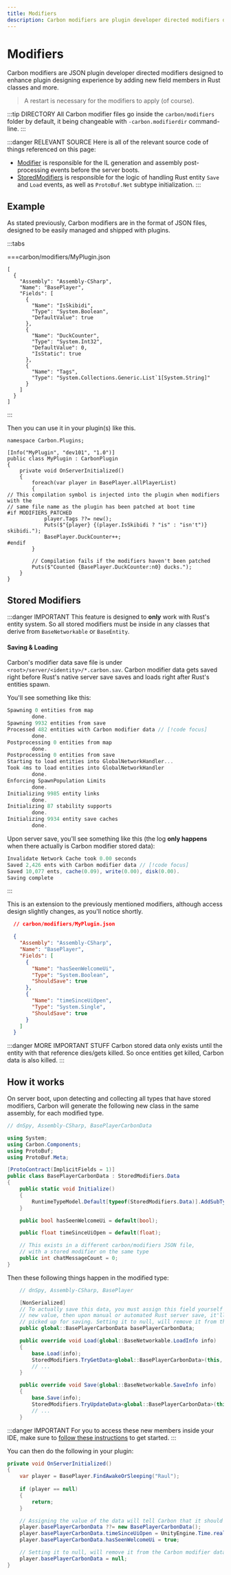 ```yaml
---
title: Modifiers
description: Carbon modifiers are plugin developer directed modifiers designed to enhance plugin designing experience by adding new field members in Rust classes and more.
---
```


# Modifiers
Carbon modifiers are JSON plugin developer directed modifiers designed to enhance plugin designing experience by adding new field members in Rust classes and more.

> A restart is necessary for the modifiers to apply (of course).

:::tip DIRECTORY
All Carbon modifier files go inside the `carbon/modifiers` folder by default, it being changeable with `-carbon.modifierdir` command-line.
:::

:::danger RELEVANT SOURCE
Here is all of the relevant source code of things referenced on this page:
- [Modifier](https://github.com/CarbonCommunity/Carbon/blob/develop/Carbon.Core/Carbon.Tools/Carbon.Publicizer.Shared/Modifier.cs) is responsible for the IL generation and assembly post-processing events before the server boots.
- [StoredModifiers](https://github.com/CarbonCommunity/Carbon.Common/blob/develop/src/Carbon/Components/StoredModifiers.cs) is responsible for the logic of handling Rust entity `Save` and `Load` events, as well as `ProtoBuf.Net` subtype initialization.
:::

## Example
As stated previously, Carbon modifiers are in the format of JSON files, designed to be easily managed and shipped with plugins.

:::tabs

===carbon/modifiers/MyPlugin.json
```json:line-numbers
[
  {
    "Assembly": "Assembly-CSharp",
    "Name": "BasePlayer",
    "Fields": [
      {
        "Name": "IsSkibidi",
        "Type": "System.Boolean",
        "DefaultValue": true
      },
	  {
        "Name": "DuckCounter",
        "Type": "System.Int32",
        "DefaultValue": 0,
        "IsStatic": true
      },
      {
        "Name": "Tags",
        "Type": "System.Collections.Generic.List`1[System.String]"
      }
    ]
  }
]
```
:::

Then you can use it in your plugin(s) like this.
```csharp:line-numbers
namespace Carbon.Plugins;

[Info("MyPlugin", "dev101", "1.0")]
public class MyPlugin : CarbonPlugin
{
	private void OnServerInitialized()
	{
		foreach(var player in BasePlayer.allPlayerList)
		{
// This compilation symbol is injected into the plugin when modifiers with the 
// same file name as the plugin has been patched at boot time
#if MODIFIERS_PATCHED
			player.Tags ??= new();
			Puts($"{player} {(player.IsSkibidi ? "is" : "isn't")} skibidi.");
			BasePlayer.DuckCounter++;
#endif
		}

		// Compilation fails if the modifiers haven't been patched
		Puts($"Counted {BasePlayer.DuckCounter:n0} ducks.");
	}
}
```

##  Stored Modifiers
:::danger IMPORTANT
This feature is designed to **only** work with Rust's entity system. So all stored modifiers must be inside in any classes that derive from `BaseNetworkable` or `BaseEntity`.

#### Saving & Loading
Carbon's modifier data save file is under `<root>/server/<identity>/*.carbon.sav`. Carbon modifier data gets saved right before Rust's native server save saves and loads right after Rust's entities spawn.

You'll see something like this:
```cs
Spawning 0 entities from map
        done.
Spawning 9932 entities from save
Processed 482 entities with Carbon modifier data // [!code focus]
        done.
Postprocessing 0 entities from map
        done.
Postprocessing 0 entities from save
Starting to load entities into GlobalNetworkHandler...
Took 4ms to load entities into GlobalNetworkHandler
        done.
Enforcing SpawnPopulation Limits
        done.
Initializing 9985 entity links
        done.
Initializing 87 stability supports
        done.
Initializing 9934 entity save caches
        done.
```
Upon server save, you'll see something like this (the log **only happens** when there actually is Carbon modifier stored data):
```cs
Invalidate Network Cache took 0.00 seconds
Saved 2,426 ents with Carbon modifier data // [!code focus]
Saved 10,077 ents, cache(0.09), write(0.00), disk(0.00).
Saving complete
```
:::

This is an extension to the previously mentioned modifiers, although access design slightly changes, as you'll notice shortly.

```json
  // carbon/modifiers/MyPlugin.json

  {
    "Assembly": "Assembly-CSharp",
    "Name": "BasePlayer",
    "Fields": [
	  {
        "Name": "hasSeenWelcomeUi",
        "Type": "System.Boolean",
        "ShouldSave": true
      },
	  {
        "Name": "timeSinceUiOpen",
        "Type": "System.Single",
        "ShouldSave": true
      }
    ]
  }
  ```

:::danger MORE IMPORTANT STUFF
Carbon stored data only exists until the entity with that reference dies/gets killed. So once entities get killed, Carbon data is also killed.
:::

## How it works
On server boot, upon detecting and collecting all types that have stored modifiers, Carbon will generate the following new class in the same assembly, for each modified type.

```csharp
// dnSpy, Assembly-CSharp, BasePlayerCarbonData

using System;
using Carbon.Components;
using ProtoBuf;
using ProtoBuf.Meta;

[ProtoContract(ImplicitFields = 1)]
public class BasePlayerCarbonData : StoredModifiers.Data
{
	public static void Initialize()
	{
		RuntimeTypeModel.Default[typeof(StoredModifiers.Data)].AddSubType(151162043, typeof(global::BasePlayerCarbonData));
	}

	public bool hasSeenWelcomeUi = default(bool);

	public float timeSinceUiOpen = default(float);

	// This exists in a different carbon/modifiers JSON file, 
	// with a stored modifier on the same type
	public int chatMessageCount = 0; 
}
```

Then these following things happen in the modified type:
```csharp
	// dnSpy, Assembly-CSharp, BasePlayer

	[NonSerialized]
	// To actually save this data, you must assign this field yourself with a 
	// new value, then upon manual or automated Rust server save, it'll get
	// picked up for saving. Setting it to null, will remove it from the save.
	public global::BasePlayerCarbonData basePlayerCarbonData; 

	public override void Load(global::BaseNetworkable.LoadInfo info)
	{
		base.Load(info);
		StoredModifiers.TryGetData<global::BasePlayerCarbonData>(this, ref this.basePlayerCarbonData, info);
		// ...
	}

	public override void Save(global::BaseNetworkable.SaveInfo info)
	{
		base.Save(info);
		StoredModifiers.TryUpdateData<global::BasePlayerCarbonData>(this, this.basePlayerCarbonData, info);
		// ...
	}
```
:::danger IMPORTANT
For you to access these new members inside your IDE, make sure to [follow these instructions](/devs/creating-your-project#step-6-enable-developer-mode) to get started.
:::

You can then do the following in your plugin:
```csharp
private void OnServerInitialized()
{
    var player = BasePlayer.FindAwakeOrSleeping("Raul");
  
    if (player == null)
    {
        return;
    }

    // Assigning the value of the data will tell Carbon that it should store it
    player.basePlayerCarbonData ??= new BasePlayerCarbonData();
    player.basePlayerCarbonData.timeSinceUiOpen = UnityEngine.Time.realtimeSinceStartup;
    player.basePlayerCarbonData.hasSeenWelcomeUi = true;

    // Setting it to null, will remove it from the Carbon modifier data save file 
    player.basePlayerCarbonData = null;
}
  ```